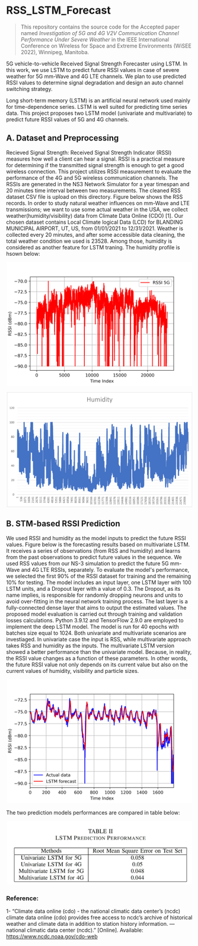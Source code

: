 # RSS_LSTM_Forecast
> This repository contains the source code for the Accepted paper named *Investigation of 5G and 4G V2V Communication Channel Performance Under Severe Weather* in the IEEE International Conference on Wireless for Space and Extreme Environments (WiSEE 2022), Winnipeg, Manitoba.

5G vehicle-to-vehicle Received Signal Strength Forecaster using LSTM. In this work, we use LSTM to predict future RSSI values in case of severe weather for 5G mm-Wave and 4G LTE channels. We plan to use predicted RSSI values to determine signal degradation and design an auto channel switching strategy.

Long short-term memory (LSTM) is an artificial neural network used mainly for time-dependence series. LSTM is well suited for predicting time series data. This project proposes two LSTM model (univariate and multivariate) to predict future RSSI values of 5G and 4G channels.

## A. Dataset and Preprocessing
Recieved Signal Strength: Received Signal Strength Indicator (RSSI) measures how well a client can hear a signal. RSSI is a practical measure for determining if the transmitted signal strength is enough to get a good wireless connection. This project utilizes RSSI measurement to evaluate the performance of the 4G and 5G wireless communication channels. The RSSIs are generated in the NS3 Network Simulator for a year timespan and 20 minutes time interval between two measurements. The cleaned RSS dataset CSV file is upload on this directory. Figure below shows the RSS records. In order to study natural weather influences on mm-Wave and LTE transmissions; we want to use some actual weather in the USA, we collect weather(humidity/visibility) data from Climate Data Online (CDO) [1]. Our chosen dataset contains Local Climate logical Data (LCD) for BLANDING MUNICIPAL AIRPORT, UT, US, from 01/01/2021 to 12/31/2021. Weather is collected every 20 minutes, and after some accessible data cleaning, the total weather condition we used is 23528. Among those, humidity is considered as another feature for LSTM traning. The humidity profile is hsown below: 

<p align="center">
  <img src="images_RSS_LSTM_git/RSSI_5G_raw_data.png" width=500>
</p>

<p align="center">
  <img src="images_RSS_LSTM_git/Humidity.png" width=500>
</p>

## B. STM-based RSSI Prediction
We used RSSI and humidity as the model inputs to predict the future RSSI values. Figure below is the forecasting results based on multivariate LSTM. It receives a series of observations (from RSS and humidity) and learns from the past observations to predict future values in the sequence. We used RSS values from our NS-3 simulation to predict the future 5G mm-Wave and 4G LTE RSSIs, separately. To evaluate the model's performance, we selected the first 90\% of the RSSI dataset for training and the remaining 10\% for testing. 
The model includes an input layer, one LSTM layer with 100 LSTM units, and a Dropout layer with a value of 0.3. The Dropout, as its name implies, is responsible for randomly dropping neurons and units to avoid over-fitting in the neural network training process. The last layer is a fully-connected dense layer that aims to output the estimated values. The proposed model evaluation is carried out through training and validation losses calculations. Python 3.9.12 and TensorFlow 2.9.0 are employed to implement the deep LSTM model. The model is run for 40 epochs with batches size equal to 1024. Both univariate and multivariate scenarios are investiaged. In univariate case the input is RSS, while multivariate approach takes RSS and humidity as the inputs. The multivariate LSTM version showed a better performance than the univariate model. Because, in reality, the RSSI value changes as a function of these parameters. In other words, the future RSSI value not only depends on its current value but also on the current values of humidity, visibility and particle sizes.

<p align="center">
  <img src="images_RSS_LSTM_git/Univar_LSTM_forecast_RSSI_5G.png" width=500>
</p>


The two prediction models performances are compared in table below:
<p align="center">
  <img src="images_RSS_LSTM_git/Uni_Multi_LSTM_Compare.JPG" width=500>
</p>




### Reference:
1- “Climate data online (cdo) - the national climatic data center’s
(ncdc) climate data online (cdo) provides free access to ncdc’s
archive of historical weather and climate data in addition to station
history information. — national climatic data center (ncdc).” [Online].
Available: https://www.ncdc.noaa.gov/cdo-web

